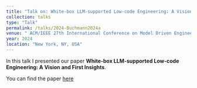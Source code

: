```yaml
---
title: "Talk on: White-box LLM-supported Low-code Engineering: A Vision and First Insights"
collection: talks
type: "Talk"
permalink: /talks/2024-Buchmann2024a
venue: " ACM/IEEE 27th International Conference on Model Driven Engineering Languages and Systems"
year: 2024
location: "New York, NY, USA"
---
```


In this talk I presented our paper **White-box LLM-supported Low-code Engineering: A Vision and First Insights**.

You can find the paper [here](https://tbuchmann.github.io/publication/2024-Buchmann2024a)